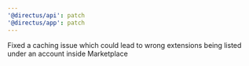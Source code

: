 ```yaml
---
'@directus/api': patch
'@directus/app': patch
---
```


Fixed a caching issue which could lead to wrong extensions being listed under an account inside Marketplace
